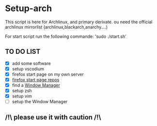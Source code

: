 # Setup-arch

This script is here for Archlinux, and primary derivate.
ou need the official archlinux mirrorlist (archlinux,blackarch,anarchy....)

For start script run the following commande:
'sudo ./start.sh'

## TO DO LIST 

- [X] add some software
- [X] setup vscodium 
- [X] firefox start page on my own server 
- [X] [firefox start page repos](https://github.com/alecromski/start-page)
- [X] find a [Window Manager](https://i3wm.org)
- [X] setup zsh
- [X] setup vim 
- [ ] setup the Window Manager

## /!\ please use it with caution /!\
